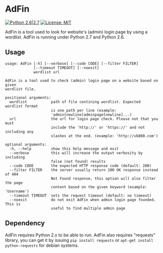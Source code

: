 # AdFin
[![Python 2.6|2.7](https://img.shields.io/badge/python-2.6|2.7-yellow.svg)](https://www.python.org/) [![License: MIT](https://img.shields.io/badge/License-MIT-yellow.svg)](https://raw.githubusercontent.com/p4kl0nc4t/AdFin/master/LICENSE)

AdFin is a tool used to look for website's (admin) login page by using a wordlist. AdFin is running under Python 2.7 and Python 2.6.
## Usage
```
usage: AdFin [-h] [--verbose] [--code CODE] [--filter FILTER]
             [--timeout TIMEOUT] [--noexit]
             wordlist url

AdFin is a tool used to check (admin) login page on a website based on given
wordlist file.

positional arguments:
  wordlist           path of file contining wordlist. Expected wordlist format
                     is one path per line (example:
                     'admin[newline]adminpage[newline]...)
  url                the url for login page check. Please not that you must
                     include the 'http://' or 'https://' and not including any
                     slashes at the end. (example: 'http://vb800.com')

optional arguments:
  -h, --help         show this help message and exit
  --verbose          this will increase the output verbosity by including
                     false (not found) results
  --code CODE        the expected HTTP response code (default: 200)
  --filter FILTER    the server usually return 200 OK response instead of 404
                     Not Found response, this option will also filter the page
                     content based on the given keyword (example: 'Username')
  --timeout TIMEOUT  sets the request timeout (default: no timeout)
  --noexit           do not exit AdFin when admin login page founded. This is
                     useful to find multiple admin page
```
## Dependency
AdFin requires Python 2.x to be able to run. AdFin also requires "requests" library, you can get it by issuing ```pip install requests``` or ```apt-get install python-requests``` for debian systems.
